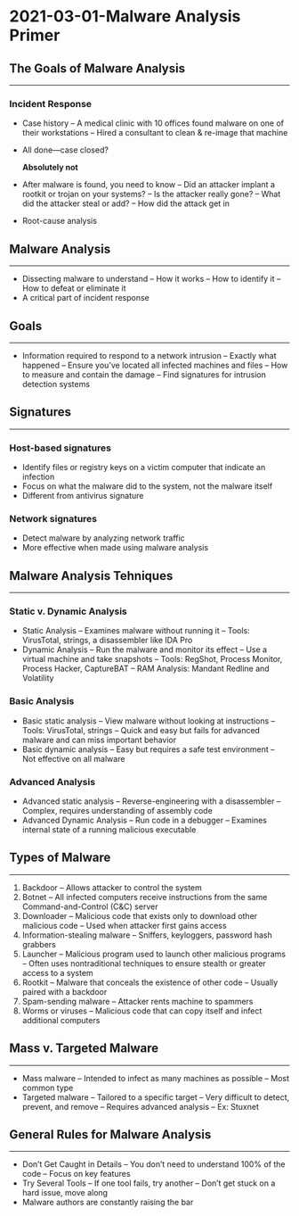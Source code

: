 # 2021-03-01-Malware Analysis Primer

## The Goals of Malware Analysis

---

### Incident Response

- Case history
– A medical clinic with 10 offices found
malware on one of their workstations
– Hired a consultant to clean & re-image that
machine
- All done—case closed?
    
    **Absolutely not**
    
- After malware is found, you need to know
– Did an attacker implant a rootkit or trojan on
your systems?
– Is the attacker really gone?
– What did the attacker steal or add?
– How did the attack get in
- Root-cause analysis

## Malware Analysis

---

- Dissecting malware to understand
– How it works
– How to identify it
– How to defeat or eliminate it
- A critical part of incident response

## Goals

---

- Information required to respond to a network intrusion
– Exactly what happened
– Ensure you’ve located all infected machines
and files
– How to measure and contain the damage
– Find signatures for intrusion detection
systems

## Signatures

---

### Host-based signatures

- Identify files or registry keys on a victim
computer that indicate an infection
- Focus on what the malware did to the system,
not the malware itself
- Different from antivirus signature

### Network signatures

- Detect malware by analyzing network traffic
- More effective when made using malware
analysis

## Malware Analysis Tehniques

---

### Static v. Dynamic Analysis

- Static Analysis
– Examines malware without running it
– Tools: VirusTotal, strings, a disassembler like IDA Pro
- Dynamic Analysis
– Run the malware and monitor its effect
– Use a virtual machine and take snapshots
– Tools: RegShot, Process Monitor, Process Hacker,
CaptureBAT
– RAM Analysis: Mandant Redline and Volatility

### Basic Analysis

- Basic static analysis
– View malware without looking at instructions
– Tools: VirusTotal, strings
– Quick and easy but fails for advanced malware and can miss important behavior
- Basic dynamic analysis
– Easy but requires a safe test environment
– Not effective on all malware

### Advanced Analysis

- Advanced static analysis
– Reverse-engineering with a disassembler
– Complex, requires understanding of assembly
code
- Advanced Dynamic Analysis
– Run code in a debugger
– Examines internal state of a running malicious
executable

## Types of Malware

---

1. Backdoor
– Allows attacker to control the system
2. Botnet
– All infected computers receive instructions from the same Command-and-Control (C&C) server
3. Downloader
– Malicious code that exists only to download
other malicious code
– Used when attacker first gains access
4. Information-stealing malware
– Sniffers, keyloggers, password hash grabbers
5. Launcher
– Malicious program used to launch other malicious
programs
– Often uses nontraditional techniques to ensure
stealth or greater access to a system
6. Rootkit
– Malware that conceals the existence of other code
– Usually paired with a backdoor
7. Spam-sending malware
– Attacker rents machine to spammers
8. Worms or viruses
– Malicious code that can copy itself and infect
additional computers

## Mass v. Targeted Malware

---

- Mass malware
– Intended to infect as many machines as
possible
– Most common type
- Targeted malware
– Tailored to a specific target
– Very difficult to detect, prevent, and remove
– Requires advanced analysis
– Ex: Stuxnet

## General Rules for Malware Analysis

---

- Don’t Get Caught in Details
– You don’t need to understand 100% of the code
– Focus on key features
- Try Several Tools
– If one tool fails, try another
– Don’t get stuck on a hard issue, move along
- Malware authors are constantly raising the
bar